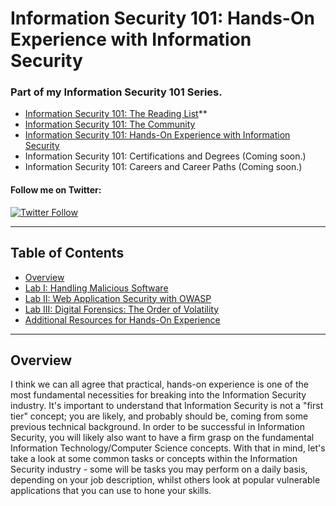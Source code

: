 # Information Security 101: Hands-On Experience with Information Security

### Part of my Information Security 101 Series.
- [Information Security 101: The Reading List](https://github.com/MalwareJedi/infosec101-reading)**
- [Information Security 101: The Community](https://github.com/MalwareJedi/infosec101-community)
- [Information Security 101: Hands-On Experience with Information Security](https://github.com/MalwareJedi/infosec101-labs)
- Information Security 101: Certifications and Degrees (Coming soon.)
- Information Security 101: Careers and Career Paths (Coming soon.)

#### Follow me on Twitter:
[![Twitter Follow](https://img.shields.io/twitter/follow/MalwareJedi.svg?style=social&label=Follow%20%40MalwareJedi)](https://twitter.com/MalwareJedi)

--- 

## Table of Contents
- [Overview]()
- [Lab I: Handling Malicious Software]()
- [Lab II: Web Application Security with OWASP]()
- [Lab III: Digital Forensics: The Order of Volatility]()
- [Additional Resources for Hands-On Experience]()

---

## Overview

I think we can all agree that practical, hands-on experience is one of the most fundamental necessities for breaking into the Information Security industry. It's important to understand that Information Security is not a "first tier" concept; you are likely, and probably should be, coming from some previous technical background. In order to be successful in Information Security, you will likely also want to have a firm grasp on the fundamental Information Technology/Computer Science concepts. With that in mind, let's take a look at some common tasks or concepts within the Information Security industry - some will be tasks you may perform on a daily basis, depending on your job description, whilst others look at popular vulnerable applications that you can use to hone your skills.
